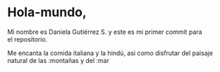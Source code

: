 # Hola-mundo, 
Mi nombre es Daniela Gutiérrez S. y este es mi primer commit para  
el repositorio.

Me encanta la comida italiana y la hindú, asi como disfrutar del paisaje natural de las :montañas y del :mar


